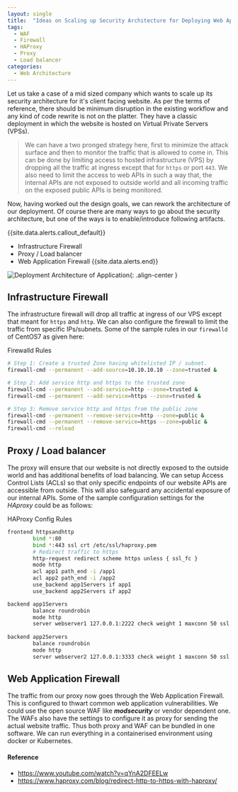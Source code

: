 ```yaml
---
layout: single
title:  "Ideas on Scaling up Security Architecture for Deploying Web Apps"
tags:
  - WAF
  - Firewall
  - HAProxy
  - Proxy
  - Load balancer
categories:
  - Web Architecture
---
```



Let us take a case of a mid sized company which wants to scale up its security architecture for it's client facing website. As per the terms of reference, there should be minimum disruption in the existing workflow and any kind of code rewrite is not on the platter. They have a classic deployment in which the website is hosted on Virtual Private Servers (VPSs). 

>We can have a two pronged strategy here, first to minimize the attack surface and then to monitor the traffic that is allowed to come in. This can be done by limiting access to hosted infrastructure (VPS) by dropping all the traffic at ingress except that for `https` or port `443`. We also need to limit the access to web APIs in such a way that, the internal APIs are not exposed to outside world and all incoming traffic on the exposed public APIs is being monitored.

Now, having worked out the design goals, we can rework the architecture of our deployment. Of course there are many ways to go about the security architecture, but one of the ways is to enable/introduce following artifacts. 

{{site.data.alerts.callout_default}}
 - Infrastructure Firewall
 - Proxy / Load balancer
 - Web Application Firewall
{{site.data.alerts.end}}

![Deployment Architecture of Application](/musings/assets/images/2021-05-22-web-apps-fig-1.png){: .align-center }

## Infrastructure Firewall
The infrastructure firewall will drop all traffic at ingress of our VPS except that meant for `https` and `http`. We can also configure the firewall to limit the traffic from specific IPs/subnets. Some of the sample rules in our `firewalld` of CentOS7 as given here:

Firewalld Rules
```bash
# Step 1: Create a trusted Zone having whitelisted IP / subnet.
firewall-cmd --permanent --add-source=10.10.10.10 --zone=trusted &

# Step 2: Add service http and https to the trusted zone
firewall-cmd --permanent --add-service=http --zone=trusted &
firewall-cmd --permanent --add-service=https --zone=trusted &

# Step 3: Remove service http and https from the public zone
firewall-cmd --permanent --remove-service=http --zone=public &
firewall-cmd --permanent --remove-service=https --zone=public &
firewall-cmd --reload
```

## Proxy / Load balancer
The proxy will ensure that our website is not directly exposed to the outside world and has additional benefits of load balancing. We can setup Access Control Lists (ACLs) so that only specific endpoints of our website APIs are accessible from outside. This will also safeguard any accidental exposure of our internal APIs. Some of the sample configuration settings for the *HAproxy* could be as follows: 

HAProxy Config Rules
```bash
frontend httpsandhttp
        bind *:80
        bind *:443 ssl crt /etc/ssl/haproxy.pem
        # Redirect traffic to https        
        http-request redirect scheme https unless { ssl_fc }
        mode http
        acl app1 path_end -i /app1
        acl app2 path_end -i /app2    	
    	use_backend app1Servers if app1 
    	use_backend app2Servers if app2

backend app1Servers
        balance roundrobin        
        mode http
        server webserver1 127.0.0.1:2222 check weight 1 maxconn 50 ssl verify none
        
backend app2Servers
        balance roundrobin        
        mode http
        server webserver2 127.0.0.1:3333 check weight 1 maxconn 50 ssl verify none
```
## Web Application Firewall
The traffic from our proxy now goes through the Web Application Firewall. This is configured to thwart common web application vulnerabilities. We could use the open source WAF like ***modsecurity*** or vendor dependent one. The WAFs also have the settings to configure it as proxy for sending the actual website traffic. Thus both proxy and WAF can be bundled in one software. We can run everything in a containerised environment using docker or Kubernetes.

#### Reference
- https://www.youtube.com/watch?v=qYnA2DFEELw
- https://www.haproxy.com/blog/redirect-http-to-https-with-haproxy/


